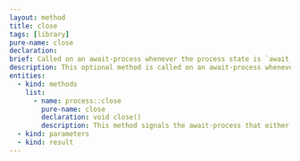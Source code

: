```yaml
---
layout: method
title: close
tags: [library]
pure-name: close
declaration:
brief: Called on an await-process whenever the process state is `await_forever` and the incoming queue went dry.
description: This optional method is called on an await-process whenever the process state is `await_forever` and the incoming queue went dry. As well it is called when an exception is thrown while calling `await` or `yield` and no `set_error()`is available. 
entities:
  - kind: methods
    list:
      - name: process::close
        pure-name: close
        declaration: void close()
        description: This method signals the await-process that either the queue of incoming values went dry or an error happened.
  - kind: parameters
  - kind: result
---
```

